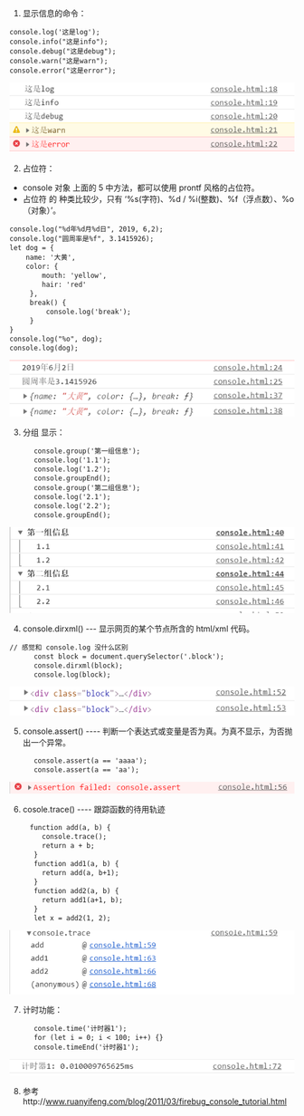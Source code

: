 1. 显示信息的命令：
```
console.log('这是log');
console.info("这是info");
console.debug("这是debug");
console.warn("这是warn");
console.error("这是error");
```
![image](https://github.com/hejh1995/project-img/blob/master/blog/console1.png)

2. 占位符：
- console 对象 上面的 5 中方法，都可以使用 prontf 风格的占位符。
- 占位符 的 种类比较少，只有 ‘%s(字符)、%d / %i(整数)、%f（浮点数）、%o（对象）’。
```
console.log("%d年%d月%d日", 2019, 6,2);
console.log("圆周率是%f", 3.1415926);
let dog = {
    name: '大黄',
    color: {
        mouth: 'yellow',
        hair: 'red'
     },
     break() {
         console.log('break');
     }
}
console.log("%o", dog);
console.log(dog);
```
![image](https://github.com/hejh1995/project-img/blob/master/blog/console2.png)

3. 分组 显示：
```
      console.group('第一组信息');
      console.log('1.1');
      console.log('1.2');
      console.groupEnd();
      console.group('第二组信息');
      console.log('2.1');
      console.log('2.2');
      console.groupEnd();
```
![image](https://github.com/hejh1995/project-img/blob/master/blog/console3.png)

4. console.dirxml()  --- 显示网页的某个节点所含的 html/xml 代码。
```
// 感觉和 console.log 没什么区别
      const block = document.querySelector('.block');
      console.dirxml(block);
      console.log(block);
```
![image](https://github.com/hejh1995/project-img/blob/master/blog/console4.png)

5. console.assert()  ---- 判断一个表达式或变量是否为真。为真不显示，为否抛出一个异常。
```
      console.assert(a == 'aaaa');
      console.assert(a == 'aa');
```
![image](https://github.com/hejh1995/project-img/blob/master/blog/console5.png)

6. cosole.trace()  ---- 跟踪函数的待用轨迹
```
     function add(a, b) {
        console.trace();
        return a + b;
      }
      function add1(a, b) {
        return add(a, b+1);
      }
      function add2(a, b) {
        return add1(a+1, b);
      }
      let x = add2(1, 2);
```
![image](https://github.com/hejh1995/project-img/blob/master/blog/console6.png)

7. 计时功能：
```
      console.time('计时器1');
      for (let i = 0; i < 100; i++) {}
      console.timeEnd('计时器1');
```
![image](https://github.com/hejh1995/project-img/blob/master/blog/console7.png)

8. 参考http://www.ruanyifeng.com/blog/2011/03/firebug_console_tutorial.html
